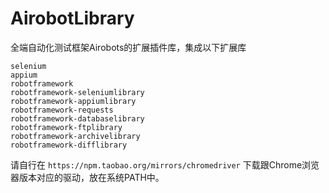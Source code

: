 # AirobotLibrary

全端自动化测试框架Airobots的扩展插件库，集成以下扩展库

    selenium
    appium
    robotframework
    robotframework-seleniumlibrary
    robotframework-appiumlibrary
    robotframework-requests 
    robotframework-databaselibrary
    robotframework-ftplibrary 
    robotframework-archivelibrary 
    robotframework-difflibrary 

请自行在 `https://npm.taobao.org/mirrors/chromedriver` 下载跟Chrome浏览器版本对应的驱动，放在系统PATH中。
